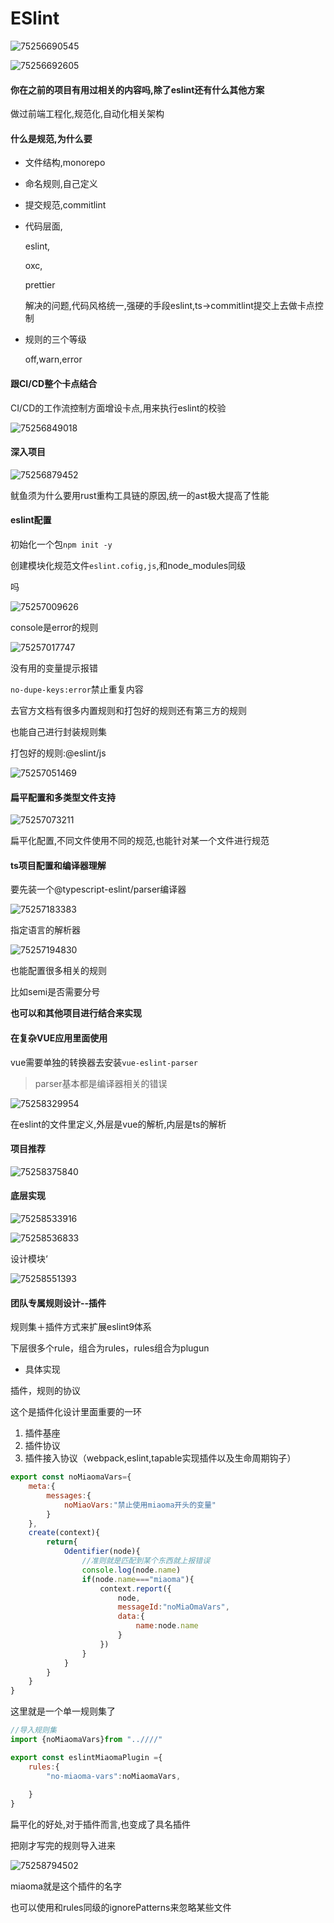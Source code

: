  #  ESlint

![75256690545](C:\Users\zxh\Desktop\前端\前端工程化\ESlint.assets\1752566905451.png)

![75256692605](C:\Users\zxh\Desktop\前端\前端工程化\ESlint.assets\1752566926052.png)

#### 你在之前的项目有用过相关的内容吗,除了eslint还有什么其他方案

做过前端工程化,规范化,自动化相关架构

####   什么是规范,为什么要

- 文件结构,monorepo

- 命名规则,自己定义

- 提交规范,commitlint

- 代码层面,

  eslint,

  oxc,

  prettier

  解决的问题,代码风格统一,强硬的手段eslint,ts->commitlint提交上去做卡点控制

- 规则的三个等级

  off,warn,error



####  跟CI/CD整个卡点结合

CI/CD的工作流控制方面增设卡点,用来执行eslint的校验

![75256849018](C:\Users\zxh\Desktop\前端\前端工程化\ESlint.assets\1752568490183.png)



####  深入项目

![75256879452](C:\Users\zxh\Desktop\前端\前端工程化\ESlint.assets\1752568794524.png)

鱿鱼须为什么要用rust重构工具链的原因,统一的ast极大提高了性能





####  eslint配置

 初始化一个包`npm init -y`

创建模块化规范文件`eslint.cofig,js`,和node_modules同级

吗

![75257009626](C:\Users\zxh\Desktop\前端\前端工程化\ESlint.assets\1752570096263.png)

console是error的规则

![75257017747](C:\Users\zxh\Desktop\前端\前端工程化\ESlint.assets\1752570177476.png)

没有用的变量提示报错

`no-dupe-keys:error`禁止重复内容

去官方文档有很多内置规则和打包好的规则还有第三方的规则

也能自己进行封装规则集

打包好的规则:@eslint/js

![75257051469](C:\Users\zxh\Desktop\前端\前端工程化\ESlint.assets\1752570514699.png)

 

####  扁平配置和多类型文件支持

![75257073211](C:\Users\zxh\Desktop\前端\前端工程化\ESlint.assets\1752570732116.png)

扁平化配置,不同文件使用不同的规范,也能针对某一个文件进行规范





####  ts项目配置和编译器理解

要先装一个@typescript-eslint/parser编译器

![75257183383](C:\Users\zxh\Desktop\前端\前端工程化\ESlint.assets\1752571833839.png)

指定语言的解析器

![75257194830](C:\Users\zxh\Desktop\前端\前端工程化\ESlint.assets\1752571948306.png)

也能配置很多相关的规则

比如semi是否需要分号

**也可以和其他项目进行结合来实现**





####  在复杂VUE应用里面使用

vue需要单独的转换器去安装`vue-eslint-parser`

> parser基本都是编译器相关的错误

![75258329954](C:\Users\zxh\Desktop\前端\前端工程化\ESlint.assets\1752583299540.png)

在eslint的文件里定义,外层是vue的解析,内层是ts的解析



####  项目推荐

![75258375840](C:\Users\zxh\Desktop\前端\前端工程化\ESlint.assets\1752583758404.png)







####  底层实现

 ![75258533916](C:\Users\zxh\Desktop\前端\前端工程化\ESlint.assets\1752585339161.png)

![75258536833](C:\Users\zxh\Desktop\前端\前端工程化\ESlint.assets\1752585368335.png)

设计模块‘

![75258551393](C:\Users\zxh\Desktop\前端\前端工程化\ESlint.assets\1752585513931.png)





####  团队专属规则设计--插件

规则集＋插件方式来扩展eslint9体系

下层很多个rule，组合为rules，rules组合为plugun

- 具体实现

插件，规则的协议

这个是插件化设计里面重要的一环

1. 插件基座
2. 插件协议
3. 插件接入协议（webpack,eslint,tapable实现插件以及生命周期钩子）

```javascript
export const noMiaomaVars={
    meta:{
        messages:{
            noMiaoVars:"禁止使用miaoma开头的变量"
        }
    },
    create(context){
        return{
            Odentifier(node){
                //准则就是匹配到某个东西就上报错误
                console.log(node.name)
                if(node.name==="miaoma"){
                    context.report({
                        node,
                        messageId:"noMiaOmaVars",
                        data:{
                            name:node.name
                        }
                    })
                }
            }
        }
    }
}
```

这里就是一个单一规则集了

```javascript
//导入规则集
import {noMiaomaVars}from "..////"

export const eslintMiaomaPlugin ={
    rules:{
        "no-miaoma-vars":noMiaomaVars,
        
    }
}
```

扁平化的好处,对于插件而言,也变成了具名插件

把刚才写完的规则导入进来

![75258794502](C:\Users\zxh\Desktop\前端\前端工程化\ESlint.assets\1752587945020.png)

miaoma就是这个插件的名字

也可以使用和rules同级的ignorePatterns来忽略某些文件



